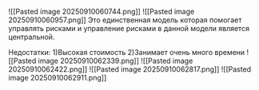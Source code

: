 ![[Pasted image 20250910060744.png]]
![[Pasted image 20250910060957.png]]
Это единственная модель которая помогает управлять рисками и управление рисками в данной модели является центральной.

Недостатки:
1)Высокая стоимость
2)Занимает очень много времени
![[Pasted image 20250910062339.png]]
![[Pasted image 20250910062422.png]]
![[Pasted image 20250910062817.png]]
![[Pasted image 20250910062911.png]]